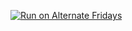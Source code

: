 [![Run on Alternate Fridays](https://github.com/sudarsana-reddy/auto-pr-merge-test/actions/workflows/week-number-scheduler.yml/badge.svg?branch=main&event=schedule)](https://github.com/sudarsana-reddy/auto-pr-merge-test/actions/workflows/week-number-scheduler.yml)

